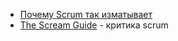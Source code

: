 - [Почему Scrum так изматывает](https://habr.com/ru/companies/ruvds/articles/844506/)
- [The Scream Guide](https://docs.google.com/document/d/1-2aZP3BlctQrWP8bNpSxkVBKphypALPINUGGTn26els/mobilebasic#h.vp3s4al4930s) - критика scrum